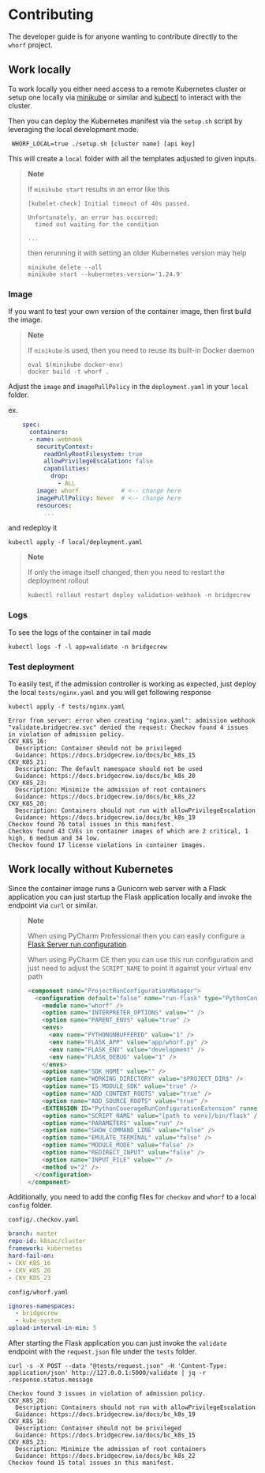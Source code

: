 # Contributing

The developer guide is for anyone wanting to contribute directly to the `whorf` project. 


## Work locally

To work locally you either need access to a remote Kubernetes cluster or setup one locally via [minikube](https://minikube.sigs.k8s.io/docs/start/) or similar and [kubectl](https://kubernetes.io/docs/tasks/tools/) to interact with the cluster.

Then you can deploy the Kubernetes manifest via the `setup.sh` script by leveraging the local development mode.
```shell
 WHORF_LOCAL=true ./setup.sh [cluster name] [api key]
```

This will create a `local` folder with all the templates adjusted to given inputs.

> **Note**
> 
> If `minikube start` results in an error like this
> ```shell
> [kubelet-check] Initial timeout of 40s passed.
> 
> Unfortunately, an error has occurred:
> 	timed out waiting for the condition
> 
> ...
> ```
> 
> then rerunning it with setting an older Kubernetes version may help
> ```shell
> minikube delete --all
> minikube start --kubernetes-version='1.24.9'
> ```

### Image

If you want to test your own version of the container image, then first build the image.

> **Note**
> 
> If `minikube` is used, then you need to reuse its built-in Docker daemon
> ```shell
> eval $(minikube docker-env)
> docker build -t whorf .
> ```

Adjust the `image` and `imagePullPolicy` in the `deployment.yaml` in your `local` folder.

ex.
```yaml
    spec:
      containers:
      - name: webhook
        securityContext:
          readOnlyRootFilesystem: true
          allowPrivilegeEscalation: false
          capabilities:
            drop:
              - ALL
        image: whorf            # <-- change here
        imagePullPolicy: Never  # <-- change here
        resources:
          ...
```

and redeploy it
```shell
kubectl apply -f local/deployment.yaml
```

> **Note**
> 
> If only the image itself changed, then you need to restart the deployment rollout
> ```shell
> kubectl rollout restart deploy validation-webhook -n bridgecrew
> ```

### Logs

To see the logs of the container in tail mode
```shell
kubectl logs -f -l app=validate -n bridgecrew
```

### Test deployment

To easily test, if the admission controller is working as expected, just deploy the local `tests/nginx.yaml` and you will get following response
```shell
kubectl apply -f tests/nginx.yaml

Error from server: error when creating "nginx.yaml": admission webhook "validate.bridgecrew.svc" denied the request: Checkov found 4 issues in violation of admission policy.
CKV_K8S_16:
  Description: Container should not be privileged
  Guidance: https://docs.bridgecrew.io/docs/bc_k8s_15
CKV_K8S_21:
  Description: The default namespace should not be used
  Guidance: https://docs.bridgecrew.io/docs/bc_k8s_20
CKV_K8S_23:
  Description: Minimize the admission of root containers
  Guidance: https://docs.bridgecrew.io/docs/bc_k8s_22
CKV_K8S_20:
  Description: Containers should not run with allowPrivilegeEscalation
  Guidance: https://docs.bridgecrew.io/docs/bc_k8s_19
Checkov found 76 total issues in this manifest.
Checkov found 43 CVEs in container images of which are 2 critical, 1 high, 6 medium and 34 low.
Checkov found 17 license violations in container images.
```

## Work locally without Kubernetes

Since the container image runs a Gunicorn web server with a Flask application you can just startup the Flask application locally and invoke the endpoint via `curl` or similar.

> **Note**
> 
> When using PyCharm Professional then you can  easily configure a [Flask Server run configuration](https://www.jetbrains.com/help/pycharm/run-debug-configuration-flask-server.html).
> 
> When using PyCharm CE then you can use this run configuration and just need to adjust the `SCRIPT_NAME` to point it against your virtual env path
> ```xml
> <component name="ProjectRunConfigurationManager">
>   <configuration default="false" name="run-flask" type="PythonConfigurationType" factoryName="Python">
>     <module name="whorf" />
>     <option name="INTERPRETER_OPTIONS" value="" />
>     <option name="PARENT_ENVS" value="true" />
>     <envs>
>       <env name="PYTHONUNBUFFERED" value="1" />
>       <env name="FLASK_APP" value="app/whorf.py" />
>       <env name="FLASK_ENV" value="development" />
>       <env name="FLASK_DEBUG" value="1" />
>     </envs>
>     <option name="SDK_HOME" value="" />
>     <option name="WORKING_DIRECTORY" value="$PROJECT_DIR$" />
>     <option name="IS_MODULE_SDK" value="true" />
>     <option name="ADD_CONTENT_ROOTS" value="true" />
>     <option name="ADD_SOURCE_ROOTS" value="true" />
>     <EXTENSION ID="PythonCoverageRunConfigurationExtension" runner="coverage.py" />
>     <option name="SCRIPT_NAME" value="[path to venv]/bin/flask" />
>     <option name="PARAMETERS" value="run" />
>     <option name="SHOW_COMMAND_LINE" value="false" />
>     <option name="EMULATE_TERMINAL" value="false" />
>     <option name="MODULE_MODE" value="false" />
>     <option name="REDIRECT_INPUT" value="false" />
>     <option name="INPUT_FILE" value="" />
>     <method v="2" />
>   </configuration>
> </component>   
> ```

Additionally, you need to add the config files for `checkov` and `whorf` to a local `config` folder.

`config/.checkov.yaml`
```yaml
branch: master
repo-id: k8sac/cluster
framework: kubernetes
hard-fail-on:
- CKV_K8S_16
- CKV_K8S_20
- CKV_K8S_23
```

`config/whorf.yaml`
```yaml
ignores-namespaces:
  - bridgecrew
  - kube-system
upload-interval-in-min: 5
```

After starting the Flask application you can just invoke the `validate` endpoint with the `request.json` file under the `tests` folder.
```shell
curl -s -X POST --data "@tests/request.json" -H 'Content-Type: application/json' http://127.0.0.1:5000/validate | jq -r .response.status.message

Checkov found 3 issues in violation of admission policy.
CKV_K8S_20:
  Description: Containers should not run with allowPrivilegeEscalation
  Guidance: https://docs.bridgecrew.io/docs/bc_k8s_19
CKV_K8S_16:
  Description: Container should not be privileged
  Guidance: https://docs.bridgecrew.io/docs/bc_k8s_15
CKV_K8S_23:
  Description: Minimize the admission of root containers
  Guidance: https://docs.bridgecrew.io/docs/bc_k8s_22
Checkov found 15 total issues in this manifest.
```
